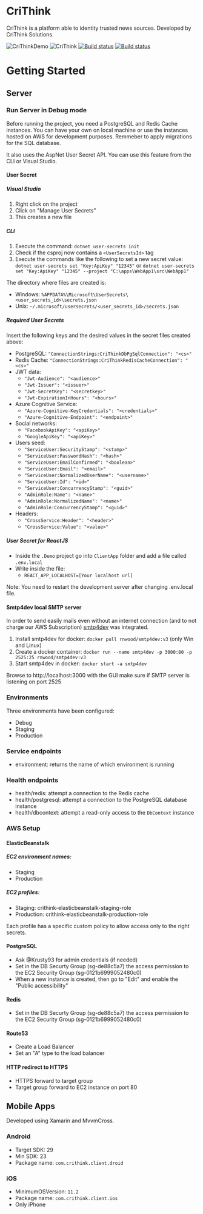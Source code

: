 # CriThink
CriThink is a platform able to identity trusted news sources.
Developed by CriThink Solutions.

![CriThinkDemo](https://github.com/CrithinkSolutions/CriThink/workflows/staging_server_publish/badge.svg)
![CriThink](https://github.com/CrithinkSolutions/CriThink/workflows/production_server_publish/badge.svg?branch=production)
[![Build status](https://build.appcenter.ms/v0.1/apps/39416911-b2c3-47cf-a2af-37242e473532/branches/develop/badge)](https://appcenter.ms)
[![Build status](https://build.appcenter.ms/v0.1/apps/39416911-b2c3-47cf-a2af-37242e473532/branches/production/badge)](https://appcenter.ms)

# Getting Started
## Server
### Run Server in Debug mode
Before running the project, you need a PostgreSQL and Redis Cache instances. You can have your own on local machine or use the instances hosted on AWS for development purposes. Remmeber to apply migrations for the SQL database.

It also uses the AspNet User Secret API. You can use this feature from the CLI or Visual Studio.
#### User Secret
##### Visual Studio
1. Right click on the project
2. Click on "Manage User Secrets"
3. This creates a new file
##### CLI
1. Execute the command: `dotnet user-secrets init`
2. Check if the csproj now contains a `<UserSecretsId>` tag
3. Execute the commands like the following to set a new secret value: `dotnet user-secrets set "Key:ApiKey" "12345"` or `dotnet user-secrets set "Key:ApiKey" "12345" --project "C:\apps\WebApp1\src\WebApp1"`

The directory where files are created is:
* Windows: `%APPDATA%\Microsoft\UserSecrets\<user_secrets_id>\secrets.json`
* Unix: `~/.microsoft/usersecrets/<user_secrets_id>/secrets.json`

##### Required User Secrets
Insert the following keys and the desired values in the secret files created above:
* PostgreSQL: `"ConnectionStrings:CriThinkDbPgSqlConnection": "<cs>"`
* Redis Cache: `"ConnectionStrings:CriThinkRedisCacheConnection": "<cs>"`
* JWT data:
    * `"Jwt-Audience": "<audience>"`
    * `"Jwt-Issuer": "<issuer>"`
    * `"Jwt-SecretKey": "<secretkey>"`
    * `"Jwt-ExpirationInHours": "<hours>"`
* Azure Cognitive Service:
    * `"Azure-Cognitive-KeyCredentials": "<credentials>"`
    * `"Azure-Cognitive-Endpoint": "<endpoint>"`
* Social networks:
    * `"FacebookApiKey": "<apiKey>"`
    * `"GoogleApiKey": "<apiKey>"`
* Users seed:
    * `"ServiceUser:SecurityStamp": "<stamp>"`
    * `"ServiceUser:PasswordHash": "<hash>"`
    * `"ServiceUser:EmailConfirmed": "<boolean>"`
    * `"ServiceUser:Email": "<email>"`
    * `"ServiceUser:NormalizedUserName": "<username>"`
    * `"ServiceUser:Id": "<id>"`
    * `"ServiceUser:ConcurrencyStamp": "<guid>"`
    * `"AdminRole:Name": "<name>"`
    * `"AdminRole:NormalizedName": "<name>"`
    * `"AdminRole:ConcurrencyStamp": "<guid>"`
* Headers:
    * `"CrossService:Header": "<header>"`
    * `"CrossService:Value": "<value>"`
##### User Secret for ReactJS
* Inside the `.Demo` project go into `ClientApp` folder and add a file called `.env.local`
* Write inside the file:
	* `REACT_APP_LOCALHOST=[Your localhost url]`

Note: You need to restart the development server after changing .env.local file.

#### Smtp4dev local SMTP server
In order to send easily mails even without an internet connection (and to not charge our AWS Subscription) [smtp4dev](https://github.com/rnwood/smtp4dev) was integrated.
1. Install smtp4dev for docker: `docker pull rnwood/smtp4dev:v3` (only Win and Linux)
2. Create a docker container: `docker run --name smtp4dev -p 3000:80 -p 2525:25 rnwood/smtp4dev:v3`
3. Start smtp4dev in docker: `docker start -a smtp4dev`

Browse to http://localhost:3000 with the GUI make sure if SMTP server is listening on port 2525

### Environments
Three environments have been configured:
* Debug
* Staging
* Production

### Service endpoints
* environment: returns the name of which environment is running
### Health endpoints
* health/redis: attempt a connection to the Redis cache
* health/postgresql: attempt a connection to the PostgreSQL database instance
* health/dbcontext: attempt a read-only access to the `DbContext` instance


### AWS Setup

#### ElasticBeanstalk
##### EC2 environment names:
* Staging
* Production

##### EC2 profiles:
* Staging: crithink-elasticbeanstalk-staging-role
* Production: crithink-elasticbeanstalk-production-role

Each profile has a specific custom policy to allow access only to the right secrets.

#### PostgreSQL
* Ask @Krusty93 for admin credentials (if needed)
* Set in the DB Securty Group (sg-de88c5a7) the access permission to the EC2 Security Group (sg-0121b6999052480c0)
* When a new instance is created, then go to "Edit" and enable the "Public accessibility"

#### Redis
* Set in the DB Securty Group (sg-de88c5a7) the access permission to the EC2 Security Group (sg-0121b6999052480c0)

#### Route53
* Create a Load Balancer
* Set an "A" type to the load balancer

#### HTTP redirect to HTTPS
* HTTPS forward to target group
* Target group forward to EC2 instance on port 80

## Mobile Apps
Developed using Xamarin and MvvmCross.

### Android
* Target SDK: 29
* Min SDK: 23
* Package name: `com.crithink.client.droid`

### iOS
* MinimumOSVersion: `11.2`
* Package name: `com.crithink.client.ios`
* Only iPhone
